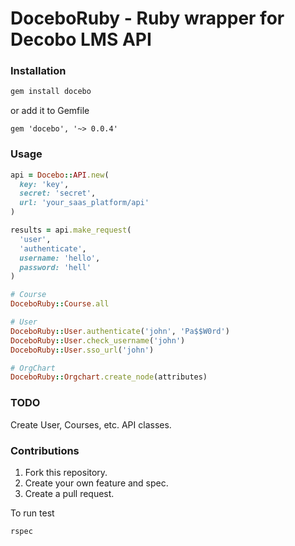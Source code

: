 DoceboRuby - Ruby wrapper for Decobo LMS API
============================

### Installation

```sh
gem install docebo
```

or add it to Gemfile

```
gem 'docebo', '~> 0.0.4'
```

### Usage

```ruby
api = Docebo::API.new(
  key: 'key', 
  secret: 'secret',
  url: 'your_saas_platform/api'
)

results = api.make_request(
  'user', 
  'authenticate',
  username: 'hello', 
  password: 'hell'
)

# Course
DoceboRuby::Course.all

# User
DoceboRuby::User.authenticate('john', 'Pa$$W0rd')
DoceboRuby::User.check_username('john')
DoceboRuby::User.sso_url('john')

# OrgChart
DoceboRuby::Orgchart.create_node(attributes)
```

### TODO

Create User, Courses, etc. API classes.

### Contributions

1. Fork this repository.
2. Create your own feature and spec.
3. Create a pull request.

To run test

```sh
rspec
```

